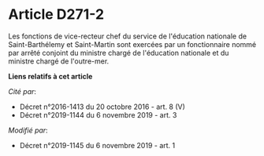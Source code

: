 # Article D271-2

Les fonctions de vice-recteur chef du service de l'éducation nationale de Saint-Barthélemy et Saint-Martin sont exercées par
un fonctionnaire nommé par arrêté conjoint du ministre chargé de l'éducation nationale et du ministre chargé de l'outre-mer.

**Liens relatifs à cet article**

_Cité par_:

  - Décret n°2016-1413 du 20 octobre 2016 - art. 8 (V)
  - Décret n°2019-1144 du 6 novembre 2019 - art. 3

_Modifié par_:

  - Décret n°2019-1145 du 6 novembre 2019 - art. 1

